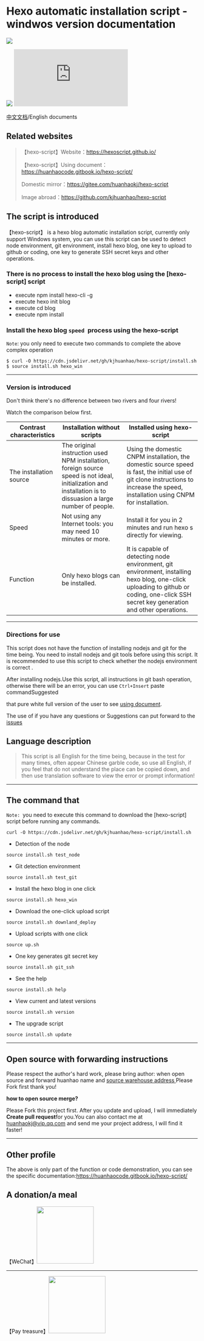 # Hexo automatic installation script -windwos version documentation

![](https://cdn.jsdelivr.net/gh/huanhaokj/cdn/img/hexoscript.png)

![](https://img.shields.io/badge/version-v1.1-blue)
![](https://img.shields.io/github/size/kjhuanhao/hexo-script/install.sh)

[中文文档](https://github.com/kjhuanhao/hexo-script/blob/master/README_CN.md)/English documents

## Related websites

> 【hexo-script】Website：https://hexoscript.github.io/
>
> 【hexo-script】Using document：https://huanhaocode.gitbook.io/hexo-script/
>
> Domestic mirror：https://gitee.com/huanhaokj/hexo-script
>
> Image abroad：https://github.com/kjhuanhao/hexo-script

## The script is introduced

【hexo-script】 is a hexo blog automatic installation script, currently only support Windows system, you can use this script can be used to detect node environment, git environment, install hexo blog, one key to upload to github or coding, one key to generate SSH secret keys and other operations.

### There is no process to install the hexo blog using the [hexo-script] script

* execute npm install hexo-cli -g
* execute hexo init blog
* execute cd blog
* execute npm install

### Install the hexo blog `speed `process using the hexo-script

`Note`: you only need to execute two commands to complete the above complex operation

```shell
$ curl -O https://cdn.jsdelivr.net/gh/kjhuanhao/hexo-script/install.sh
$ source install.sh hexo_win
```

***

### Version is introduced

Don't think there's no difference between two rivers and four rivers!

Watch the comparison below first.

| Contrast characteristics | Installation without scripts                                 | Installed using hexo-script                                  |
| ------------------------ | ------------------------------------------------------------ | ------------------------------------------------------------ |
| The installation source  | The original instruction used NPM installation, foreign source speed is not ideal, initialization and installation is to dissuasion a large number of people. | Using the domestic CNPM installation, the domestic source speed is fast, the initial use of git clone instructions to increase the speed, installation using CNPM for installation. |
| Speed                    | Not using any Internet tools: you may need 10 minutes or more. | Install it for you in 2 minutes and run hexo s directly for viewing. |
| Function                 | Only hexo blogs can be installed.                            | It is capable of detecting node environment, git environment, installing hexo blog, one-click uploading to github or coding, one-click SSH secret key generation and other operations. |

***

### Directions for use

This script does not have the function of installing nodejs and git for the time being. You need to install nodejs and git tools before using this script. It is recommended to use this script to check whether the nodejs environment is correct .

After installing nodejs.Use this script, all instructions in git bash operation, otherwise there will be an error, you can use `Ctrl+Insert` paste commandSuggested 

that pure white full version of the user to see  [using document](https://huanhaocode.gitbook.io/hexo-script/). 

The use of if you have any questions or Suggestions can put forward to the [issues](https://github.com/kjhuanhao/hexo-script/issues/)

## Language description

> This script is all English for the time being, because in the test for many times, often appear Chinese garble code, so use all English, if you feel that do not understand the place can be copied down, and then use translation software to view the error or prompt information!

***

## The command that

`Note: `you need to execute this command to download the [hexo-script] script before running any commands.

```shell
curl -O https://cdn.jsdelivr.net/gh/kjhuanhao/hexo-script/install.sh
```



* Detection of the node

```shell
source install.sh test_node
```

* Git detection environment

```
source install.sh test_git
```

* Install the hexo blog in one click

```shell
source install.sh hexo_win
```

* Download the one-click upload script

```shell
source install.sh downland_deploy
```

* Upload scripts with one click

```shell
source up.sh
```

* One key generates git secret key

```shell
source install.sh git_ssh
```

* See the help

```shell
source install.sh help
```

* View current and latest versions

```shell
source install.sh version
```

* The upgrade script

```shell
source install.sh update
```

***

## Open source with forwarding instructions

Please respect the author's hard work, please bring author: when open source and forward huanhao name and [source warehouse address ](https://github.com/kjhuanhao/hexo-script) Please Fork first thank you!

**how to open source merge?**

Please Fork this project first. After you update and upload, I will immediately **Create pull request**for you.You can also contact me at huanhaokj@vip.qq.com and send me your project address, I will find it faster!

***

## Other profile

The above is only part of the function or code demonstration, you can see the specific documentation:https://huanhaocode.gitbook.io/hexo-script/

## A donation/a meal

【WeChat】<img src = "http://301technology.cn/wp-content/uploads/2019/07/1058a552f136b122.jpg"  height="150" width="150" >

***

【Pay treasure】<img src = "http://301technology.cn/wp-content/uploads/2019/07/2129dcaedb9a0b9f.jpg" height="150" width="150" >

